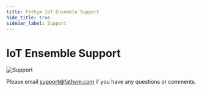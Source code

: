 ```yaml
---
title: Fathym IoT Ensemble Support
hide_title: true
sidebar_label: Support
---
```


# IoT Ensemble Support

![Support](/img/support.png)

Please email <a href="mailto:support@fathym.com">support@fathym.com</a> if you have any questions or comments.